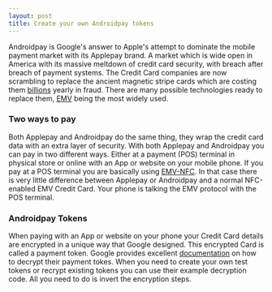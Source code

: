 ```yaml
---
layout: post
title: Create your own Androidpay tokens
---
```

Androidpay is Google's answer to Apple's attempt to dominate the mobile payment market with its Applepay brand. A market which is wide open in America with its massive meltdown of credit card security, with breach after breach of payment systems.
The Credit Card companies are now scrambling to replace the ancient magnetic stripe cards  which are costing them [billions](http://www.creditcards.com/credit-card-news/credit-card-security-id-theft-fraud-statistics-1276.php) yearly in fraud. There are many possible technologies ready to replace them, [EMV](https://www.emvco.com/) being the most widely used.

### Two ways to pay

Both Applepay and Androidpay do the same thing, they wrap the credit card data with an extra layer of security. With both Applepay and Androidpay you can pay in two different ways.
Either at a payment (POS) terminal in physical store or online with an App or website on your mobile phone.
If you pay at a POS terminal you are basically using [EMV-NFC](http://www.smartcardalliance.org/publications-emv-and-nfc-complementary-technologies-enabling-secure-contactless-payments/). In that case there is very little difference between Applepay or Androidpay and a normal NFC-enabled EMV Credit Card. Your phone is talking the EMV protocol with the POS terminal.

### Androidpay Tokens

When paying with an App or website on your phone your Credit Card details are encrypted in a unique way that Google designed. This encrypted Card is called a payment token.
Google provides excellent [documentation](https://developers.google.com/android-pay/integration/gateway-processor-integration) on how to decrypt their payment tokes.
When you need to create your own test tokens or recrypt existing tokens you can use their example decryption code. All you need to do is invert the encryption steps.

